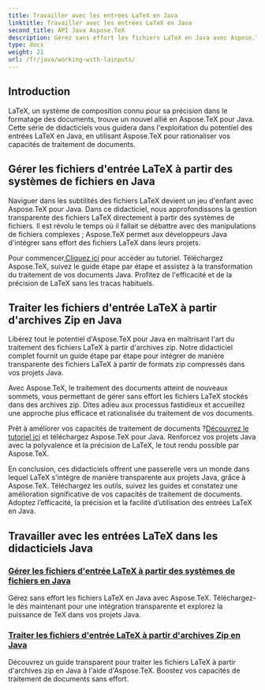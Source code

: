 ```yaml
---
title: Travailler avec les entrées LaTeX en Java
linktitle: Travailler avec les entrées LaTeX en Java
second_title: API Java Aspose.TeX
description: Gérez sans effort les fichiers LaTeX en Java avec Aspose.TeX. Explorez une intégration transparente, téléchargez-la dès maintenant et exploitez la puissance de TeX dans vos projets Java pour un traitement amélioré des documents.
type: docs
weight: 21
url: /fr/java/working-with-lainputs/
---
```

## Introduction

LaTeX, un système de composition connu pour sa précision dans le formatage des documents, trouve un nouvel allié en Aspose.TeX pour Java. Cette série de didacticiels vous guidera dans l'exploitation du potentiel des entrées LaTeX en Java, en utilisant Aspose.TeX pour rationaliser vos capacités de traitement de documents.

## Gérer les fichiers d'entrée LaTeX à partir des systèmes de fichiers en Java

Naviguer dans les subtilités des fichiers LaTeX devient un jeu d'enfant avec Aspose.TeX pour Java. Dans ce didacticiel, nous approfondissons la gestion transparente des fichiers LaTeX directement à partir des systèmes de fichiers. Il est révolu le temps où il fallait se débattre avec des manipulations de fichiers complexes ; Aspose.TeX permet aux développeurs Java d'intégrer sans effort des fichiers LaTeX dans leurs projets.

 Pour commencer,[Cliquez ici](./file-system-input/) pour accéder au tutoriel. Téléchargez Aspose.TeX, suivez le guide étape par étape et assistez à la transformation du traitement de vos documents Java. Profitez de l'efficacité et de la précision de LaTeX sans les tracas habituels.

## Traiter les fichiers d'entrée LaTeX à partir d'archives Zip en Java

Libérez tout le potentiel d'Aspose.TeX pour Java en maîtrisant l'art du traitement des fichiers LaTeX à partir d'archives zip. Notre didacticiel complet fournit un guide étape par étape pour intégrer de manière transparente des fichiers LaTeX à partir de formats zip compressés dans vos projets Java.

Avec Aspose.TeX, le traitement des documents atteint de nouveaux sommets, vous permettant de gérer sans effort les fichiers LaTeX stockés dans des archives zip. Dites adieu aux processus fastidieux et accueillez une approche plus efficace et rationalisée du traitement de vos documents.

 Prêt à améliorer vos capacités de traitement de documents ?[Découvrez le tutoriel ici](./zip-archive-input/) et téléchargez Aspose.TeX pour Java. Renforcez vos projets Java avec la polyvalence et la précision de LaTeX, le tout rendu possible par Aspose.TeX.

En conclusion, ces didacticiels offrent une passerelle vers un monde dans lequel LaTeX s'intègre de manière transparente aux projets Java, grâce à Aspose.TeX. Téléchargez les outils, suivez les guides et constatez une amélioration significative de vos capacités de traitement de documents. Adoptez l’efficacité, la précision et la facilité d’utilisation des entrées LaTeX en Java.
## Travailler avec les entrées LaTeX dans les didacticiels Java
### [Gérer les fichiers d'entrée LaTeX à partir des systèmes de fichiers en Java](./file-system-input/)
Gérez sans effort les fichiers LaTeX en Java avec Aspose.TeX. Téléchargez-le dès maintenant pour une intégration transparente et explorez la puissance de TeX dans vos projets Java.
### [Traiter les fichiers d'entrée LaTeX à partir d'archives Zip en Java](./zip-archive-input/)
Découvrez un guide transparent pour traiter les fichiers LaTeX à partir d'archives zip en Java à l'aide d'Aspose.TeX. Boostez vos capacités de traitement de documents sans effort.